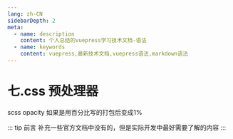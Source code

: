 ```yaml
---
lang: zh-CN
sidebarDepth: 2
meta:
  - name: description
    content: 个人总结的vuepress学习技术文档-语法
  - name: keywords
    content: vuepress,最新技术文档,vuepress语法,markdown语法
---
```


# 七.css 预处理器

scss
opacity 如果是用百分比写的打包后变成1%

::: tip 前言
补充一些官方文档中没有的，但是实际开发中最好需要了解的内容
:::
